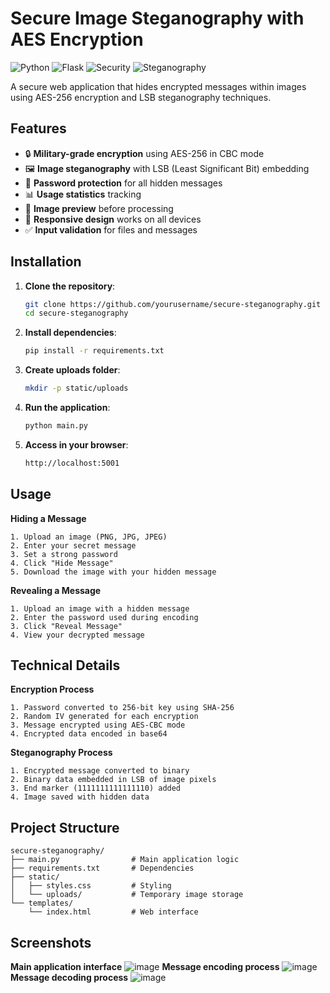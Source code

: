 # Secure Image Steganography with AES Encryption

![Python](https://img.shields.io/badge/python-3670A0?style=for-the-badge&logo=python&logoColor=ffdd54)
![Flask](https://img.shields.io/badge/flask-%23000.svg?style=for-the-badge&logo=flask&logoColor=white)
![Security](https://img.shields.io/badge/Encryption-AES_256_CBC-blue)
![Steganography](https://img.shields.io/badge/steganography-LSB%20embedding-green)

A secure web application that hides encrypted messages within images using AES-256 encryption and LSB steganography techniques.

## Features

- 🔒 **Military-grade encryption** using AES-256 in CBC mode
- 🖼️ **Image steganography** with LSB (Least Significant Bit) embedding
- 🔑 **Password protection** for all hidden messages
- 📊 **Usage statistics** tracking
- 🎨 **Image preview** before processing
- 📱 **Responsive design** works on all devices
- ✅ **Input validation** for files and messages

## Installation

1. **Clone the repository**:
   ```bash
   git clone https://github.com/yourusername/secure-steganography.git
   cd secure-steganography
2. **Install dependencies**:
   ```bash
   pip install -r requirements.txt
3. **Create uploads folder**:
   ```bash
   mkdir -p static/uploads
4. **Run the application**:
   ```bash
   python main.py
5. **Access in your browser**:
   ```bash
   http://localhost:5001

## Usage
**Hiding a Message**
```
1. Upload an image (PNG, JPG, JPEG)
2. Enter your secret message
3. Set a strong password
4. Click "Hide Message"
5. Download the image with your hidden message
```
**Revealing a Message**
```
1. Upload an image with a hidden message
2. Enter the password used during encoding
3. Click "Reveal Message"
4. View your decrypted message
```
## Technical Details
**Encryption Process**
```
1. Password converted to 256-bit key using SHA-256
2. Random IV generated for each encryption
3. Message encrypted using AES-CBC mode
4. Encrypted data encoded in base64
```
**Steganography Process**
```
1. Encrypted message converted to binary
2. Binary data embedded in LSB of image pixels
3. End marker (1111111111111110) added
4. Image saved with hidden data
```
## Project Structure
```
secure-steganography/
├── main.py                # Main application logic
├── requirements.txt       # Dependencies
├── static/
│   ├── styles.css         # Styling
│   └── uploads/           # Temporary image storage
└── templates/
    └── index.html         # Web interface
```
## Screenshots
**Main application interface**
![image](https://github.com/user-attachments/assets/2646d13a-56e0-4ebd-ad1a-748ccf4bce5b)
**Message encoding process**
![image](https://github.com/user-attachments/assets/e6230f1d-d642-49f6-8aab-81b847401beb)
**Message decoding process**
![image](https://github.com/user-attachments/assets/62f895be-57aa-4ee4-b47a-b4b1c2d705c8)


